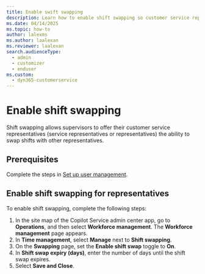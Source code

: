 ```yaml
---
title: Enable swift swapping
description: Learn how to enable shift swapping so customer service representatives can swap shifts with other representatives.
ms.date: 04/14/2025
ms.topic: how-to
author: lalexms
ms.author: laalexan
ms.reviewer: laalexan
search.audienceType: 
  - admin
  - customizer
  - enduser
ms.custom: 
  - dyn365-customerservice
---
```


# Enable shift swapping

Shift swapping allows supervisors to offer their customer service representatives (service representatives or representatives) the ability to swap shifts with other representatives.

## Prerequisites

Complete the steps in [Set up user management](wfm-user-management.md).
    
## Enable shift swapping for representatives

To enable shift swapping, complete the following steps:

1. In the site map of the Copilot Service admin center app, go to **Operations**, and then select **Workforce management**. The **Workforce management** page appears.
1.	In **Time management**, select **Manage** next to **Shift swapping**.
1.	On the **Swapping** page, set the **Enable shift swap** toggle to **On**.
1.	In **Shift swap expiry (days)**, enter the number of days until the shift swap expires.
1.	Select **Save and Close**.
